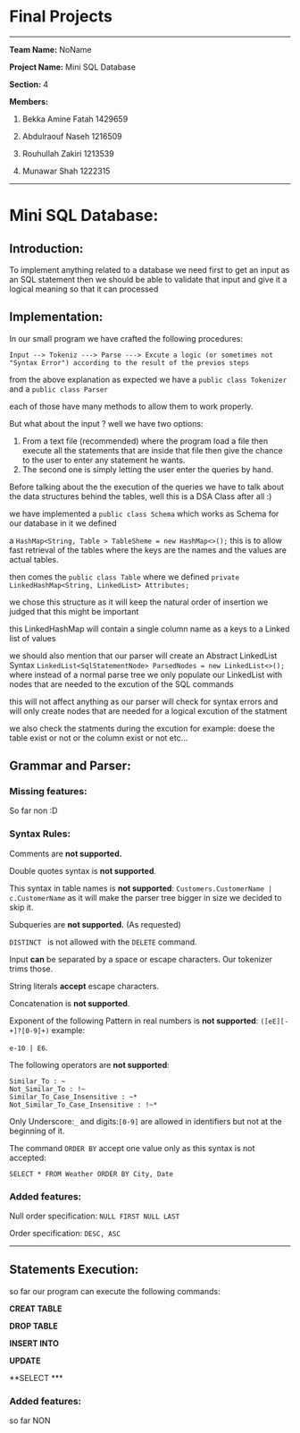 # Final Projects

----

**Team Name:** NoName

**Project Name:** Mini SQL Database

**Section:** 4

**Members:**

  1. Bekka Amine Fatah 1429659

  2. Abdulraouf Naseh 1216509

  3. Rouhullah Zakiri 1213539 

  4. Munawar Shah 1222315

----

# Mini SQL Database:

## Introduction:

To implement anything related to a database we need first to get an input as an SQL statement then we should be able to validate that input and give it a logical meaning so that it can processed 

## Implementation:

In our small program we have crafted the following procedures:

```
Input --> Tokeniz ---> Parse ---> Excute a logic (or sometimes not "Syntax Error") according to the result of the previos steps
```



from the above explanation as expected we have a `public class Tokenizer` and a `public class Parser`

each of those have many methods to allow them to work properly.

But what about the input ? well we have two options:

1. From a text file (recommended) where the program load a file then execute all the statements that are inside that file then give the chance to the user to enter any statement he wants.
2. The second one is simply letting the user enter the queries by hand.

Before talking about the the execution of the queries we have to talk about the data structures behind the tables, well this is a DSA Class after all :)

we have implemented a `public class Schema` which works as Schema for our database in it we defined 

a `HashMap<String, Table > TableSheme = new HashMap<>();` this is to allow fast retrieval of the tables where the keys are the names and the values are actual tables.

then comes the  `public class Table` where we defined `private LinkedHashMap<String, LinkedList> Attributes;` 

we chose this structure as it will keep the natural order of insertion we judged that this might be important

this LinkedHashMap will contain a single column name as a keys to a Linked list of values



we should also mention that our parser will create an Abstract LinkedList Syntax `LinkedList<SqlStatementNode> ParsedNodes = new LinkedList<>();` where instead of a normal parse tree we only populate our LinkedList with nodes that are needed to the excution of the SQL commands

this will not affect anything as our parser will check for syntax errors and will only create nodes that are needed for a logical excution of the statment 

we also check the statments during the excution for example: doese the table exist or not or the column exist or not etc...

## Grammar and Parser:

### Missing features:

So far non :D

### Syntax Rules:

Comments are **not supported.**

Double quotes syntax is **not supported**.

This syntax in table names is **not supported**: `Customers.CustomerName | c.CustomerName`  as it will make the parser tree bigger in size we decided to skip it.

Subqueries are **not supported.** (As requested)

`DISTINCT ` is not allowed with the `DELETE` command.

Input **can** be separated by a space or escape characters. Our tokenizer trims those.

String literals **accept** escape characters.

Concatenation is **not supported**.

Exponent of the following Pattern in real numbers is **not supported**: `([eE][-+]?[0-9]+)` example:

 `e-10 | E6`.

The following operators are **not supported**:

```
Similar_To : ~
Not_Similar_To : !~
Similar_To_Case_Insensitive : ~*
Not_Similar_To_Case_Insensitive : !~*
```

Only Underscore:`_` and digits:`[0-9]` are allowed in identifiers but not at the beginning of it.

The command `ORDER BY` accept one value only as this syntax is not accepted:

```
SELECT * FROM Weather ORDER BY City, Date
```



###  Added features:

Null order specification: `NULL FIRST NULL LAST`

Order specification: `DESC, ASC`  

----
## Statements Execution:

so far our program can execute the following commands:

**CREAT TABLE**

**DROP TABLE**

**INSERT INTO**

**UPDATE** 

**SELECT *** 




###  Added features:
so far NON